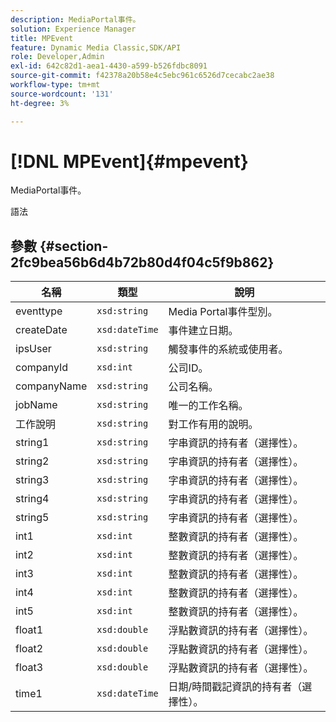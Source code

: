 ```yaml
---
description: MediaPortal事件。
solution: Experience Manager
title: MPEvent
feature: Dynamic Media Classic,SDK/API
role: Developer,Admin
exl-id: 642c82d1-aea1-4430-a599-b526fdbc8091
source-git-commit: f42378a20b58e4c5ebc961c6526d7cecabc2ae38
workflow-type: tm+mt
source-wordcount: '131'
ht-degree: 3%

---
```


# [!DNL MPEvent]{#mpevent}

MediaPortal事件。

語法

## 參數 {#section-2fc9bea56b6d4b72b80d4f04c5f9b862}

| 名稱 | 類型 | 說明 |
|---|---|---|
| eventtype | `xsd:string` | Media Portal事件型別。 |
| createDate | `xsd:dateTime` | 事件建立日期。 |
| ipsUser | `xsd:string` | 觸發事件的系統或使用者。 |
| companyId | `xsd:int` | 公司ID。 |
| companyName | `xsd:string` | 公司名稱。 |
| jobName | `xsd:string` | 唯一的工作名稱。 |
| 工作說明 | `xsd:string` | 對工作有用的說明。 |
| string1 | `xsd:string` | 字串資訊的持有者（選擇性）。 |
| string2 | `xsd:string` | 字串資訊的持有者（選擇性）。 |
| string3 | `xsd:string` | 字串資訊的持有者（選擇性）。 |
| string4 | `xsd:string` | 字串資訊的持有者（選擇性）。 |
| string5 | `xsd:string` | 字串資訊的持有者（選擇性）。 |
| int1 | `xsd:int` | 整數資訊的持有者（選擇性）。 |
| int2 | `xsd:int` | 整數資訊的持有者（選擇性）。 |
| int3 | `xsd:int` | 整數資訊的持有者（選擇性）。 |
| int4 | `xsd:int` | 整數資訊的持有者（選擇性）。 |
| int5 | `xsd:int` | 整數資訊的持有者（選擇性）。 |
| float1 | `xsd:double` | 浮點數資訊的持有者（選擇性）。 |
| float2 | `xsd:double` | 浮點數資訊的持有者（選擇性）。 |
| float3 | `xsd:double` | 浮點數資訊的持有者（選擇性）。 |
| time1 | `xsd:dateTime` | 日期/時間戳記資訊的持有者（選擇性）。 |
